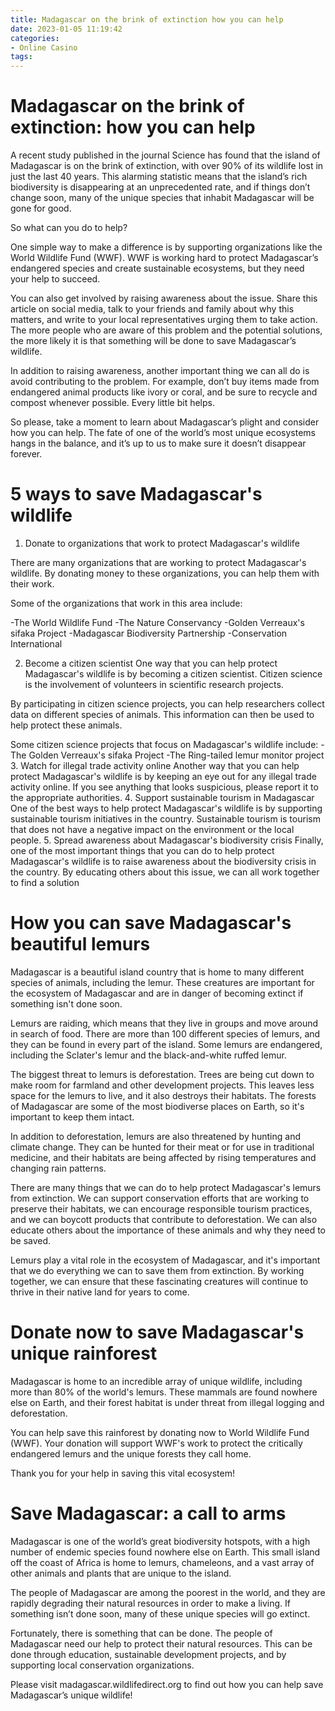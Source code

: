 ```yaml
---
title: Madagascar on the brink of extinction how you can help
date: 2023-01-05 11:19:42
categories:
- Online Casino
tags:
---
```



#  Madagascar on the brink of extinction: how you can help

A recent study published in the journal Science has found that the island of Madagascar is on the brink of extinction, with over 90% of its wildlife lost in just the last 40 years. This alarming statistic means that the island’s rich biodiversity is disappearing at an unprecedented rate, and if things don’t change soon, many of the unique species that inhabit Madagascar will be gone for good.

So what can you do to help?

One simple way to make a difference is by supporting organizations like the World Wildlife Fund (WWF). WWF is working hard to protect Madagascar’s endangered species and create sustainable ecosystems, but they need your help to succeed.

You can also get involved by raising awareness about the issue. Share this article on social media, talk to your friends and family about why this matters, and write to your local representatives urging them to take action. The more people who are aware of this problem and the potential solutions, the more likely it is that something will be done to save Madagascar’s wildlife.

In addition to raising awareness, another important thing we can all do is avoid contributing to the problem. For example, don’t buy items made from endangered animal products like ivory or coral, and be sure to recycle and compost whenever possible. Every little bit helps.

So please, take a moment to learn about Madagascar’s plight and consider how you can help. The fate of one of the world’s most unique ecosystems hangs in the balance, and it’s up to us to make sure it doesn’t disappear forever.

#  5 ways to save Madagascar's wildlife

1. Donate to organizations that work to protect Madagascar's wildlife

There are many organizations that are working to protect Madagascar's wildlife. By donating money to these organizations, you can help them with their work.

Some of the organizations that work in this area include: 

-The World Wildlife Fund 
-The Nature Conservancy 
-Golden Verreaux's sifaka Project 
-Madagascar Biodiversity Partnership 
-Conservation International 

2. Become a citizen scientist
One way that you can help protect Madagascar's wildlife is by becoming a citizen scientist. Citizen science is the involvement of volunteers in scientific research projects.

By participating in citizen science projects, you can help researchers collect data on different species of animals. This information can then be used to help protect these animals.

Some citizen science projects that focus on Madagascar's wildlife include: 
-The Golden Verreaux's sifaka Project 
-The Ring-tailed lemur monitor project 
3. Watch for illegal trade activity online
Another way that you can help protect Madagascar's wildlife is by keeping an eye out for any illegal trade activity online. If you see anything that looks suspicious, please report it to the appropriate authorities.
4. Support sustainable tourism in Madagascar 
One of the best ways to help protect Madagascar's wildlife is by supporting sustainable tourism initiatives in the country. Sustainable tourism is tourism that does not have a negative impact on the environment or the local people. 
5. Spread awareness about Madagascar's biodiversity crisis  Finally, one of the most important things that you can do to help protect Madagascar's wildlife is to raise awareness about the biodiversity crisis in the country. By educating others about this issue, we can all work together to find a solution

#  How you can save Madagascar's beautiful lemurs

 Madagascar is a beautiful island country that is home to many different species of animals, including the lemur. These creatures are important for the ecosystem of Madagascar and are in danger of becoming extinct if something isn't done soon.

Lemurs are raiding, which means that they live in groups and move around in search of food. There are more than 100 different species of lemurs, and they can be found in every part of the island. Some lemurs are endangered, including the Sclater's lemur and the black-and-white ruffed lemur.

The biggest threat to lemurs is deforestation. Trees are being cut down to make room for farmland and other development projects. This leaves less space for the lemurs to live, and it also destroys their habitats. The forests of Madagascar are some of the most biodiverse places on Earth, so it's important to keep them intact.

In addition to deforestation, lemurs are also threatened by hunting and climate change. They can be hunted for their meat or for use in traditional medicine, and their habitats are being affected by rising temperatures and changing rain patterns.

There are many things that we can do to help protect Madagascar's lemurs from extinction. We can support conservation efforts that are working to preserve their habitats, we can encourage responsible tourism practices, and we can boycott products that contribute to deforestation. We can also educate others about the importance of these animals and why they need to be saved.

Lemurs play a vital role in the ecosystem of Madagascar, and it's important that we do everything we can to save them from extinction. By working together, we can ensure that these fascinating creatures will continue to thrive in their native land for years to come.

#  Donate now to save Madagascar's unique rainforest 

Madagascar is home to an incredible array of unique wildlife, including more than 80% of the world's lemurs. These mammals are found nowhere else on Earth, and their forest habitat is under threat from illegal logging and deforestation.

You can help save this rainforest by donating now to World Wildlife Fund (WWF). Your donation will support WWF's work to protect the critically endangered lemurs and the unique forests they call home.

Thank you for your help in saving this vital ecosystem!

#  Save Madagascar: a call to arms

Madagascar is one of the world’s great biodiversity hotspots, with a high number of endemic species found nowhere else on Earth. This small island off the coast of Africa is home to lemurs, chameleons, and a vast array of other animals and plants that are unique to the island.

The people of Madagascar are among the poorest in the world, and they are rapidly degrading their natural resources in order to make a living. If something isn’t done soon, many of these unique species will go extinct.

Fortunately, there is something that can be done. The people of Madagascar need our help to protect their natural resources. This can be done through education, sustainable development projects, and by supporting local conservation organizations.

Please visit madagascar.wildlifedirect.org to find out how you can help save Madagascar’s unique wildlife!